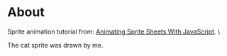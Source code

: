 # About

Sprite animation tutorial from: [Animating Sprite Sheets With JavaScript](https://dev.to/martyhimmel/animating-sprite-sheets-with-javascript-ag3). \

The cat sprite was drawn by me.
